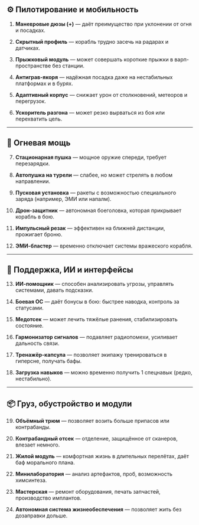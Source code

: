 ## ⚙️ **Пилотирование и мобильность**

1. **Маневровые дюзы (+)** — даёт преимущество при уклонении от огня и посадках.
    
2. **Скрытный профиль** — корабль трудно засечь на радарах и датчиках.
    
3. **Прыжковый модуль** — может совершать короткие прыжки в варп-пространстве без станции.
    
4. **Антиграв-якоря** — надёжная посадка даже на нестабильных платформах и в бурях.
    
5. **Адаптивный корпус** — снижает урон от столкновений, метеоров и перегрузок.
    
6. **Ускоритель разгона** — может резко вырваться из боя или перехватить цель.
    

---

## 🔫 **Огневая мощь**

7. **Стационарная пушка** — мощное оружие спереди, требует перезарядки.
    
8. **Автопушка на турели** — слабее, но может стрелять в любом направлении.
    
9. **Пусковая установка** — ракеты с возможностью специального заряда (например, ЭМИ или напалм).
    
10. **Дрон-защитник** — автономная боеголовка, которая прикрывает корабль в бою.
    
11. **Импульсный резак** — эффективен на ближней дистанции, прожигает броню.
    
12. **ЭМИ-бластер** — временно отключает системы вражеского корабля.
    

---

## 🧠 **Поддержка, ИИ и интерфейсы**

13. **ИИ-помощник** — способен анализировать угрозы, управлять системами, давать подсказки.
    
14. **Боевая ОС** — даёт бонусы в бою: быстрее наводка, контроль за статусами.
    
15. **Медотсек** — может лечить тяжёлые ранения, стабилизировать состояние.
    
16. **Гармонизатор сигналов** — подавляет радиопомехи, усиливает дальность связи.
    
17. **Тренажёр-капсула** — позволяет экипажу тренироваться в гиперсне, получать бафы.
    
18. **Загрузка навыков** — можно временно получить 1 спецнавык (редко, нестабильно).
    

---

## 📦 **Груз, обустройство и модули**

19. **Объёмный трюм** — позволяет возить больше припасов или контрабанды.
    
20. **Контрабандный отсек** — отделение, защищённое от сканеров, влезает немного.
    
21. **Жилой модуль** — комфортная жизнь в длительных перелётах, даёт баф морального плана.
    
22. **Минилаборатория** — анализ артефактов, проб, возможность химсинтеза.
    
23. **Мастерская** — ремонт оборудования, печать запчастей, производство имплантов.
    
24. **Автономная система жизнеобеспечения** — позволяет жить без дозаправки дольше.